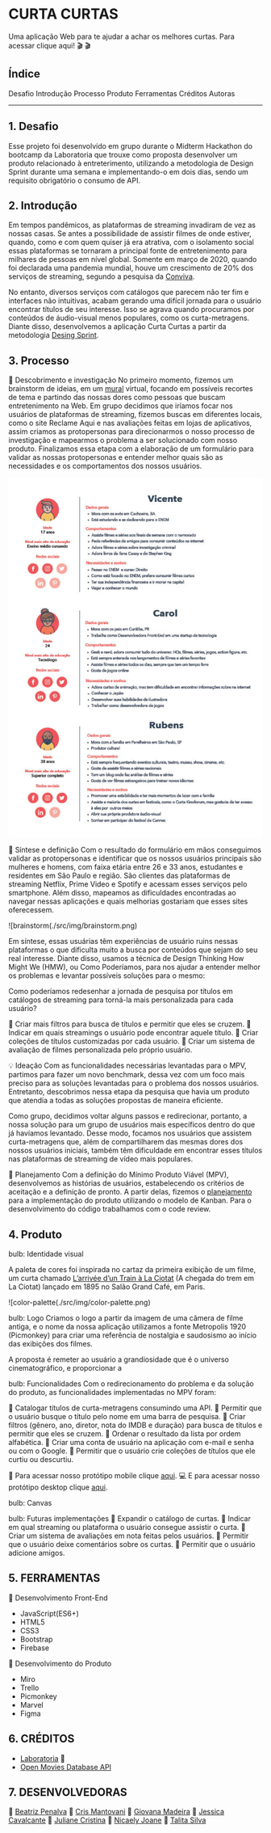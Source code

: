 # CURTA CURTAS
Uma aplicação Web para te ajudar a achar os melhores curtas. Para acessar clique aqui! :clapper: 🎬 

## Índice
Desafio
Introdução
Processo
Produto
Ferramentas
Créditos
Autoras

***

## 1. Desafio
Esse projeto foi desenvolvido em grupo durante o Midterm Hackathon do bootcamp da Laboratoria que trouxe como proposta desenvolver um produto relacionado à entreterimento, utilizando a metodologia de Design Sprint durante uma semana e implementando-o em dois dias, sendo um requisito obrigatório o consumo de API.

## 2. Introdução
Em tempos pandêmicos, as plataformas de streaming invadiram de vez as nossas casas. Se antes a possibilidade de assistir filmes de onde estiver, quando, como e com quem quiser já era atrativa, com o isolamento social essas plataformas se tornaram a principal fonte de entretenimento para milhares de pessoas em nível global. Somente em março de 2020, quando foi declarada uma pandemia mundial, houve um crescimento de 20% dos serviços de streaming, segundo a pesquisa da [Conviva](https://www.forbes.com.br/principal/2020/08/streaming-ganha-ainda-mais-relevancia-com-o-isolamento-social/).

No entanto, diversos serviços com catálogos que parecem não ter fim e interfaces não intuitivas, acabam gerando uma difícil jornada para o usuário encontrar títulos de seu interesse. Isso se agrava quando procuramos por conteúdos de áudio-visual menos populares, como os curta-metragens. Diante disso, desenvolvemos a aplicação Curta Curtas a partir da metodologia [Desing Sprint](https://www.youtube.com/watch?v=aWQUSiOZ0x8&feature=emb_title).  

## 3. Processo
:mag_right: Descobrimento e investigação
No primeiro momento, fizemos um brainstorm de ideias, em um [mural](https://miro.com/app/board/o9J_lXU9JBU=/) virtual, focando em possíveis recortes de tema e partindo das nossas dores como pessoas que buscam entretenimento na Web. Em grupo decidimos que iríamos focar nos usuários de plataformas de streaming, fizemos buscas em diferentes locais, como o site Reclame Aqui e nas avaliações feitas em lojas de aplicativos, assim criamos as protopersonas para direcionarmos o nosso processo de investigação e mapearmos o problema a ser solucionado com nosso produto. Finalizamos essa etapa com a elaboração de um formulário para validar as nossas protopersonas e entender melhor quais são as necessidades e os comportamentos dos nossos usuários.

 ![personas](./src/img/personas.jpg)

:memo: Síntese e definição
Com o resultado do formulário em mãos conseguimos validar as protopersonas e identificar que os nossos usuários principais são mulheres e homens, com faixa etária entre 26 e 33 anos, estudantes e residentes em São Paulo e região. São clientes das plataformas de streaming Netflix, Prime Video e Spotify e acessam esses serviços pelo smartphone. Além disso, mapeamos as dificuldades encontradas ao navegar nessas aplicações e quais melhorias gostariam que esses sites oferecessem. 

![brainstorm(./src/img/brainstorm.png)

Em síntese, essas usuárias têm experiências de usuário ruins nessas plataformas o que dificulta muito a busca por conteúdos que sejam do seu real interesse. Diante disso, usamos a técnica de Design Thinking How Might We (HMW), ou Como Poderíamos, para nos ajudar a entender melhor os problemas e levantar possíveis soluções para o mesmo:

Como poderíamos redesenhar a jornada de pesquisa por títulos em catálogos de streaming para torná-la mais personalizada para cada usuário?

:pushpin: Criar mais filtros para busca de títulos e permitir que eles se cruzem.
:pushpin: Indicar em quais streamings o usuário pode encontrar aquele título.
:pushpin: Criar coleções de títulos customizadas por cada usuário. 
:pushpin: Criar um sistema de avaliação de filmes personalizada pelo próprio usuário.

:bulb: Ideação
Com as funcionalidades necessárias levantadas para o MPV, partimos para fazer um novo benchmark, dessa vez com um foco mais preciso para as soluções levantadas para o problema dos nossos usuários. Entretanto, descobrimos nessa etapa da pesquisa que havia um produto que atendia a todas as soluções propostas de maneira eficiente. 

Como grupo, decidimos voltar alguns passos e redirecionar, portanto, a nossa solução para um grupo de usuários mais específicos dentro do que já havíamos levantado. Desse modo, focamos nos usuários que assistem curta-metragens que, além de compartilharem das mesmas dores dos nossos usuários iniciais, também têm dificuldade em encontrar esses títulos nas plataformas de streaming de vídeo mais populares.

:date: Planejamento 
Com a definição do Mínimo Produto Viável (MPV), desenvolvemos as histórias de usuários, estabelecendo os critérios de aceitação e a definição de pronto. A partir delas, fizemos o [planejamento](https://trello.com/b/7wlIHXY5/midterm-hackton) para a implementação do produto utilizando o modelo de Kanban. Para o desenvolvimento do código trabalhamos com o code review.

## 4. Produto
bulb: Identidade visual

A paleta de cores foi inspirada no cartaz da primeira exibição de um filme, um curta chamado [L’arrivée d’un Train à La Ciotat](https://pt.wikipedia.org/wiki/Ficheiro:Cinematograph_Lumiere_advertisement_1895.jpg) (A chegada do trem em La Ciotat) lançado em 1895 no Salão Grand Café, em Paris. 

![color-palette(./src/img/color-palette.png)

bulb: Logo
Criamos o logo a partir da imagem de uma câmera de filme antiga, e o nome da nossa aplicação utilizamos a fonte Metropolis 1920 (Picmonkey) para criar uma referência de nostalgia e saudosismo ao início das exibições dos filmes.

A proposta é remeter ao usuário a grandiosidade que é o universo cinematográfico, e proporcionar a 


bulb: Funcionalidades
Com o redirecionamento do problema e da solução do produto, as funcionalidades implementadas no MPV foram:

:pushpin: Catalogar títulos de curta-metragens consumindo uma API.
:pushpin: Permitir que o usuário busque o título pelo nome em uma barra de pesquisa.
:pushpin: Criar filtros (gênero, ano, diretor, nota do IMDB e duração) para busca de títulos e permitir que eles se cruzem.
:pushpin: Ordenar o resultado da lista por ordem alfabética.
:pushpin: Criar uma conta de usuário na aplicação com e-mail e senha ou com o Google.
:pushpin: Permitir que o usuário crie coleções de títulos que ele curtiu ou descurtiu. 

:iphone: Para acessar nosso protótipo mobile clique [aqui](https://www.figma.com/file/6e75XnGe5FGT27XcxTkMPP/Curta-Curtas-WebApp?node-id=42%3A0).
:computer: E para acessar nosso protótipo desktop clique [aqui](https://www.figma.com/file/aOQYSDV26XXsg5IkdPzvKF/Curta-Curtas---Desktop?node-id=0%3A1).

bulb: Canvas

bulb: Futuras implementações
:pushpin: Expandir o catálogo de curtas.
:pushpin: Indicar em qual streaming ou plataforma o usuário consegue assistir o curta.
:pushpin: Criar um sistema de avaliações em nota feitas pelos usuários.
:pushpin: Permitir que o usuário deixe comentários sobre os curtas.
:pushpin: Permitir que o usuário adicione amigos.

## 5. FERRAMENTAS
:wrench: Desenvolvimento Front-End 
* JavaScript(ES6+)
* HTML5
* CSS3
* Bootstrap
* Firebase

:wrench: Desenvolvimento do Produto
* Miro
* Trello
* Picmonkey
* Marvel
* Figma

## 6. CRÉDITOS
* [Laboratoria](https://www.laboratoria.la/) :yellow_heart:
* [Open Movies Database API](http://www.omdbapi.com/)

## 7. DESENVOLVEDORAS
:princess: [Beatriz Penalva](https://github.com/beatrizpenalva)
:princess: [Cris Mantovani](https://github.com/crismantovani)
:princess: [Giovana Madeira](https://github.com/giomadeira)
:princess: [Jessica Cavalcante](https://github.com/JessicaCavalcante)
:princess: [Juliane Cristina](https://github.com/Juliane-C)
:princess: [Nicaely Joane](https://github.com/Nijoane)
:princess: [Talita Silva](https://github.com/Talita-8)